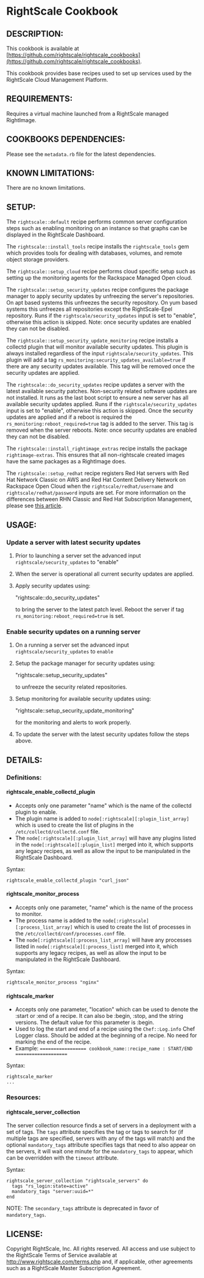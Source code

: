 # RightScale Cookbook

## DESCRIPTION:

This cookbook is available at [https://github.com/rightscale/rightscale_cookbooks](https://github.com/rightscale/rightscale_cookbooks).

This cookbook provides base recipes used to set up services used by the
RightScale Cloud Management Platform.

## REQUIREMENTS:

Requires a virtual machine launched from a RightScale managed RightImage.

## COOKBOOKS DEPENDENCIES:

Please see the `metadata.rb` file for the latest dependencies.

## KNOWN LIMITATIONS:

There are no known limitations.

## SETUP:

The `rightscale::default` recipe performs common server configuration
steps such as enabling monitoring on an instance so that graphs can be
displayed in the RightScale Dashboard.

The `rightscale::install_tools` recipe installs the
`rightscale_tools` gem which provides tools for dealing with databases,
volumes, and remote object storage providers.

The `rightscale::setup_cloud` recipe performs cloud specific setup such
as setting up the monitoring agents for the Rackspace Managed Open cloud.

The `rightscale::setup_security_updates` recipe configures
the package manager to apply security updates by unfreezing the
server's repositories. On apt based systems this unfreezes the security
repository. On yum based systems this unfreezes all repositories except
the RightScale-Epel repository. Runs if the `rightscale/security_updates`
input is set to "enable", otherwise this action is skipped.
Note: once security updates are enabled they can not be disabled.

The `rightscale::setup_security_update_monitoring` recipe installs a collectd
plugin that will monitor available security updates. This plugin
is always installed regardless of the input `rightscale/security_updates`.
This plugin will add a tag `rs_monitoring:security_updates_available=true` if
there are any security updates available. This tag will be removed once the
security updates are applied.

The `rightscale::do_security_updates` recipe updates a server with
the latest available security patches. Non-security related software updates
are not installed. It runs as the last boot script to ensure a new
server has all available security updates applied. Runs if the
`rightscale/security_updates` input is set to "enable", otherwise
this action is skipped. Once the security updates are applied and if a reboot is
required the `rs_monitoring:reboot_required=true` tag is added to the server.
This tag is removed when the server reboots.
Note: once security updates are enabled they can not be disabled.

The `rightscale::install_rightimage_extras` recipe installs the package
`rightimage-extras`.  This ensures that all non-rightscale created images
have the same packages as a RightImage does.

The `rightscale::setup_redhat` recipe registers Red Hat servers with Red Hat
Network Classic on AWS and Red Hat Content Delivery Network on Rackspace Open
Cloud when the `rightscale/redhat/username` and `rightscale/redhat/password`
inputs are set. For more information on the differences between RHN Classic and
Red Hat Subscription Management, please see [this article](
https://access.redhat.com/site/articles/63269).

## USAGE:

### Update a server with latest security updates

1. Prior to launching a server set the advanced input
   `rightscale/security_updates` to "enable"
2. When the server is operational all current security updates are applied.
3. Apply security updates using:

    "rightscale::do_security_updates"

   to bring the server to the latest patch level. Reboot the server if tag
   `rs_monitoring:reboot_required=true` is set.

### Enable security updates on a running server

1. On a running a server set the advanced input `rightscale/security_updates`
   to `enable`
2. Setup the package manager for security updates using:

    "rightscale::setup_security_updates"

   to unfreeze the security related repositories.
3. Setup monitoring for available security updates using:

    "rightscale::setup_security_update_monitoring"

   for the monitoring and alerts to work properly.
4. To update the server with the latest security updates follow the steps above.

## DETAILS:

### Definitions:

#### rightscale_enable_collectd_plugin

* Accepts only one parameter "name" which is the name of the collectd plugin to
  enable.
* The plugin name is added to `node[:rightscale][:plugin_list_array]` which is
  used to create the list of plugins in the `/etc/collectd/collectd.conf` file.
* The `node[:rightscale][:plugin_list_array]` will have any plugins listed
  in the `node[:rightscale][:plugin_list]` merged into it, which
  supports any legacy recipes, as well as allow the input to be manipulated in
  the RightScale Dashboard.

Syntax:

    rightscale_enable_collectd_plugin "curl_json"

#### rightscale_monitor_process

* Accepts only one parameter, "name" which is the name of the process to
  monitor.
* The process name is added to the `node[:rightscale][:process_list_array]`
  which is used to create the list of processes in the
  `/etc/collectd/conf/processes.conf` file.
* The `node[:rightscale][:process_list_array]` will have any processes
  listed in `node[:rightscale][:process_list]` merged into it, which supports
  any legacy recipes, as well as allow the input to be manipulated in the
  RightScale Dashboard.

Syntax:

    rightscale_monitor_process "nginx"

#### rightscale_marker

* Accepts only one parameter, "location" which can be used to denote
  the :start or :end of a recipe. It can also be :begin, :stop, and
  the string versions. The default value for this parameter is :begin.
* Used to log the start and end of a recipe using the `Chef::Log.info` Chef
  Logger class.
  Should be added at the beginning of a recipe. No need for marking the end of
  the recipe.
* Example:
  `================= cookbook_name::recipe_name : START/END ===================`

Syntax:

    rightscale_marker
    ...

### Resources:

#### rightscale_server_collection

The server collection resource finds a set of servers in a deployment with a set
of tags. The `tags` attribute specifies the tag or tags to search for (if
multiple tags are specified, servers with any of the tags will match) and the
optional `mandatory_tags` attribute specifies tags that need to also
appear on the servers, it will wait one minute for the `mandatory_tags`
to appear, which can be overridden with the `timeout` attribute.

Syntax:

    rightscale_server_collection "rightscale_servers" do
      tags "rs_login:state=active"
      mandatory_tags "server:uuid=*"
    end

NOTE: The `secondary_tags` attribute is deprecated in favor of `mandatory_tags`.

## LICENSE:

Copyright RightScale, Inc. All rights reserved.
All access and use subject to the RightScale Terms of Service available at
http://www.rightscale.com/terms.php and, if applicable, other agreements
such as a RightScale Master Subscription Agreement.
